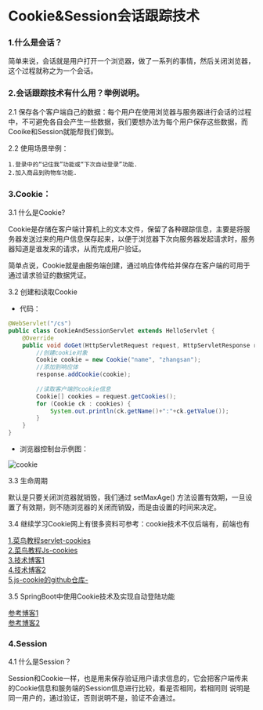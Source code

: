# Cookie&Session会话跟踪技术

### 1.什么是会话？

简单来说，会话就是用户打开一个浏览器，做了一系列的事情，然后关闭浏览器，这个过程就称之为一个会话。

### 2.会话跟踪技术有什么用？举例说明。

2.1 保存各个客户端自己的数据：每个用户在使用浏览器与服务器进行会话的过程中，不可避免各自会产生一些数据，我们要想办法为每个用户保存这些数据，而Cooike和Session就能帮我们做到。

2.2 使用场景举例：

    1.登录中的“记住我”功能或“下次自动登录”功能.
    2.加入商品到购物车功能.

### 3.Cookie：

3.1 什么是Cookie?

Cookie是存储在客户端计算机上的文本文件，保留了各种跟踪信息，主要是将服务器发送过来的用户信息保存起来，以便于浏览器下次向服务器发起请求时，服务器知道是谁发来的请求，从而完成用户验证。

简单点说，Cookie就是由服务端创建，通过响应体传给并保存在客户端的可用于通过请求验证的数据凭证。

3.2 创建和读取Cookie

- 代码：

```java
@WebServlet("/cs")
public class CookieAndSessionServlet extends HelloServlet {
    @Override
    public void doGet(HttpServletRequest request, HttpServletResponse response) throws IOException {
        //创建cookie对象
        Cookie cookie = new Cookie("name", "zhangsan");
        //添加到响应体
        response.addCookie(cookie);
        
        //读取客户端的cookie信息
        Cookie[] cookies = request.getCookies();
        for (Cookie ck : cookies) {
            System.out.println(ck.getName()+":"+ck.getValue());
        }
    }
}
```

- 浏览器控制台示例图：

![cookie](/Users/tanquan/后端/mycode/JavaStudyNotes/img/cookie.png)

3.3 生命周期

默认是只要关闭浏览器就销毁，我们通过 setMaxAge()
⽅法设置有效期，⼀旦设置了有效期，则不随浏览器的关闭⽽销毁，⽽是由设置的时间来决定。

3.4 继续学习Cookie网上有很多资料可参考：cookie技术不仅后端有，前端也有

[1.菜鸟教程servlet-cookies](https://www.runoob.com/servlet/servlet-cookies-handling.html) <br>
[2.菜鸟教程Js-cookies](https://www.runoob.com/js/js-cookies.html) <br>
[3.技术博客1](https://mp.weixin.qq.com/s/JW7mxXEqrV1rZ_pQOteXGQ) <br>
[4.技术博客2](https://www.cnblogs.com/xdp-gacl/p/3803033.html) <br>
[5.js-cookie的github仓库-](https://github.com/js-cookie/js-cookie)

3.5 SpringBoot中使用Cookie技术及实现自动登陆功能

[参考博客1](https://www.cnblogs.com/zimug/p/11785225.html) <br>
[参考博客2](https://www.yisu.com/zixun/232453.html) 

### 4.Session

4.1 什么是Session？

Session和Cookie一样，也是用来保存验证用户请求信息的，它会把客户端传来的Cookie信息和服务端的Session信息进行比较，看是否相同，若相同则
说明是同一用户的，通过验证，否则说明不是，验证不会通过。
